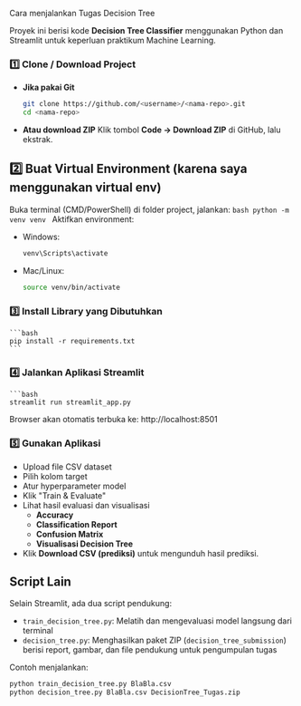 Cara menjalankan Tugas Decision Tree

Proyek ini berisi kode **Decision Tree Classifier** menggunakan Python dan Streamlit
untuk keperluan praktikum Machine Learning.

  ### 1️⃣ Clone / Download Project
  - **Jika pakai Git**
    ```bash
    git clone https://github.com/<username>/<nama-repo>.git
    cd <nama-repo>
    ```
  - **Atau download ZIP**
    Klik tombol **Code → Download ZIP** di GitHub, lalu ekstrak.

  ## 2️⃣ Buat Virtual Environment (karena saya menggunakan virtual env)
  Buka terminal (CMD/PowerShell) di folder project, jalankan:
    ```bash
    python -m venv venv
    ```
  Aktifkan environment:
  - Windows:
    ```bash
    venv\Scripts\activate
    ```
  - Mac/Linux:
    ```bash
    source venv/bin/activate

  ### 3️⃣ Install Library yang Dibutuhkan
    ```bash
    pip install -r requirements.txt
    ```

  ### 4️⃣ Jalankan Aplikasi Streamlit
    ```bash
    streamlit run streamlit_app.py 

  Browser akan otomatis terbuka ke: http://localhost:8501

  ### 5️⃣ Gunakan Aplikasi
  - Upload file CSV dataset
  - Pilih kolom target
  - Atur hyperparameter model
  - Klik "Train & Evaluate"
  - Lihat hasil evaluasi dan visualisasi
      - **Accuracy**
      - **Classification Report**
      - **Confusion Matrix**
      - **Visualisasi Decision Tree**
  - Klik **Download CSV (prediksi)** untuk mengunduh hasil prediksi.

  ## Script Lain
  Selain Streamlit, ada dua script pendukung:
  - `train_decision_tree.py`: Melatih dan mengevaluasi model langsung dari terminal
  - `decision_tree.py`: Menghasilkan paket ZIP (`decision_tree_submission`) berisi report, gambar, dan file pendukung untuk pengumpulan tugas

  Contoh menjalankan:
  ```bash
  python train_decision_tree.py BlaBla.csv
  python decision_tree.py BlaBla.csv DecisionTree_Tugas.zip
  ```
